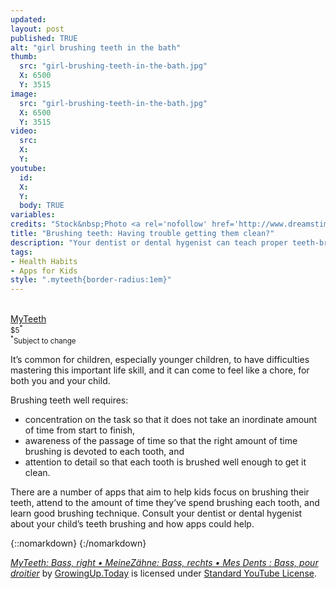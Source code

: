 ```yaml
---
updated:
layout: post
published: TRUE
alt: "girl brushing teeth in the bath"
thumb:
  src: "girl-brushing-teeth-in-the-bath.jpg"
  X: 6500
  Y: 3515
image:
  src: "girl-brushing-teeth-in-the-bath.jpg"
  X: 6500
  Y: 3515
video:
  src: 
  X: 
  Y: 
youtube:
  id:
  X:
  Y:
  body: TRUE
variables:
credits: "Stock&nbsp;Photo <a rel='nofollow' href='http://www.dreamstime.com/royalty-free-stock-photos-little-girl-brushing-teeth-bath-image38469828'>&copy;</a>&nbsp;Tan4ikk"
title: "Brushing teeth: Having trouble getting them clean?"
description: "Your dentist or dental hygenist can teach proper teeth-brushing, and advise you about apps for helping your child make a healthy habit of brushing their teeth."
tags:
- Health Habits
- Apps for Kids
style: ".myteeth{border-radius:1em}"
---
```

<aside class="float right side center">
	<div><a rel="nofollow" href="http://thekeptpromise.com/MyTeeth/"><amp-img class="myteeth" width="100" height="100" src="{{site.cache}}/x/myteeth.jpg"></amp-img><br>MyTeeth</a><br><small>$5<sup>*</sup></small></div>
	<div><small><sup>*</sup>Subject to change</small></div>
</aside>

It’s common for children, especially younger children, to have difficulties mastering this important life skill, and it can come to feel like a chore, for both you and your child.

Brushing teeth well requires:
- concentration on the task so that it does not take an inordinate amount of time from start to finish,
- awareness of the passage of time so that the right amount of time brushing is devoted to each tooth, and
- attention to detail so that each tooth is brushed well enough to get it clean.

There are a number of apps that aim to help kids focus on brushing their teeth, attend to the amount of time they’ve spend brushing each tooth, and learn good brushing technique. Consult your dentist or dental hygenist about your child’s teeth brushing and how apps could help. 

{::nomarkdown}
<amp-youtube data-videoid='a4oWI7XLZOU' layout='responsive' width='16' height='9' data-param-rel=0 data-param-showinfo=0 data-param-iv_load_policy=3 data-param-modestbranding=1 data-param-disablekb=1 data-param-start=11></amp-youtube>
{:/nomarkdown}

<div class="credits"><a rel='nofollow' href='https://youtu.be/a4oWI7XLZOU' target='_blank'><em>MyTeeth: Bass, right • MeineZähne: Bass, rechts • Mes Dents : Bass, pour droitier</em></a> by <a rel='nofollow' href='https://www.youtube.com/channel/UCiLLIar6NuTg3jlD7tcAxrQ' target='_blank'>GrowingUp.Today</a> is licensed under <a rel='nofollow' href='https://www.youtube.com/static?template=terms' target='_blank'>Standard YouTube License</a>.</div>